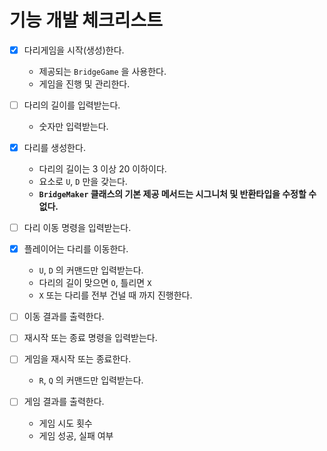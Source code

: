 # 기능 개발 체크리스트

- [X] 다리게임을 시작(생성)한다.
    - 제공되는 `BridgeGame` 을 사용한다.
    - 게임을 진행 및 관리한다.

- [ ] 다리의 길이를 입력받는다.
    - 숫자만 입력받는다.

- [X] 다리를 생성한다.
    - 다리의 길이는 3 이상 20 이하이다.
    - 요소로 `U`, `D` 만을 갖는다.
    - **`BridgeMaker` 클래스의 기본 제공 메서드는 시그니처 및 반환타입을 수정할 수 없다.**

- [ ] 다리 이동 명령을 입력받는다.

- [X] 플레이어는 다리를 이동한다.
    - `U`, `D` 의 커맨드만 입력받는다.
    - 다리의 길이 맞으면 `O`, 틀리면 `X`
    - `X` 또는 다리를 전부 건널 때 까지 진행한다.

- [ ] 이동 결과를 출력한다.

- [ ] 재시작 또는 종료 명령을 입력받는다.

- [ ] 게임을 재시작 또는 종료한다.
    - `R`, `Q` 의 커맨드만 입력받는다.

- [ ] 게임 결과를 출력한다.
    - 게임 시도 횟수
    - 게임 성공, 실패 여부

